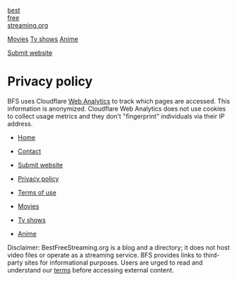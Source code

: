 [best  
free  
streaming.org](https://www.bestfreestreaming.org/)

[](https://www.bestfreestreaming.org/)

[Movies](https://www.bestfreestreaming.org/best-free-streaming/movies.html) [Tv shows](https://www.bestfreestreaming.org/best-free-streaming/tv-shows.html) [Anime](https://www.bestfreestreaming.org/best-free-streaming/anime.html)

[Submit website](https://www.bestfreestreaming.org/submit.html)

Privacy policy
==============

BFS uses Cloudflare [Web Analytics](https://www.cloudflare.com/web-analytics/) to track which pages are accessed. This information is anonymized. Cloudflare Web Analytics does not use cookies to collect usage metrics and they don't "fingerprint" individuals via their IP address.

* [Home](https://www.bestfreestreaming.org/)
* [Contact](https://www.bestfreestreaming.org/contact.html)
* [Submit website](https://www.bestfreestreaming.org/submit.html)
* [Privacy policy](https://www.bestfreestreaming.org/privacy-policy.html)
* [Terms of use](https://www.bestfreestreaming.org/terms.html)

* [Movies](https://www.bestfreestreaming.org/best-free-streaming/movies.html)
* [Tv shows](https://www.bestfreestreaming.org/best-free-streaming/tv-shows.html)
* [Anime](https://www.bestfreestreaming.org/best-free-streaming/anime.html)

[](#top)

Disclaimer: BestFreeStreaming.org is a blog and a directory; it does not host video files or operate as a streaming service. BFS provides links to third-party sites for informational purposes. Users are urged to read and understand our [terms](https://www.bestfreestreaming.org/terms.html) before accessing external content.